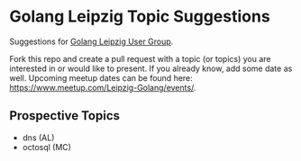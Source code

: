 # Golang Leipzig Topic Suggestions

Suggestions for [Golang Leipzig User Group](https://www.meetup.com/Leipzig-Golang/).

Fork this repo and create a pull request with a topic (or topics) you are interested in or would like to present. If you already know, add some date as well. Upcoming meetup dates can be found here: https://www.meetup.com/Leipzig-Golang/events/.

## Prospective Topics

* dns (AL)
* octosql (MC)
